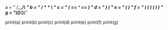 a = "    /\_____/\    "
b = "   /  *   *  \   "
c = "  ( ==  ^  == )  "
d = "   )         (   "
e = "  (           )  "
f = " ( (  )   (  ) ) "
g = "(__(__)___(__)__)"


print(a)
print(b)
print(c)
print(d)
print(e)
print(f)
print(g)
